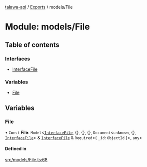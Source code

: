 [talawa-api](../README.md) / [Exports](../modules.md) / models/File

# Module: models/File

## Table of contents

### Interfaces

- [InterfaceFile](../interfaces/models_File.InterfaceFile.md)

### Variables

- [File](models_File.md#file)

## Variables

### File

• `Const` **File**: `Model`\<[`InterfaceFile`](../interfaces/models_File.InterfaceFile.md), \{\}, \{\}, \{\}, `Document`\<`unknown`, \{\}, [`InterfaceFile`](../interfaces/models_File.InterfaceFile.md)\> & [`InterfaceFile`](../interfaces/models_File.InterfaceFile.md) & `Required`\<\{ `_id`: `ObjectId`  \}\>, `any`\>

#### Defined in

[src/models/File.ts:68](https://github.com/PalisadoesFoundation/talawa-api/blob/636e51c/src/models/File.ts#L68)
